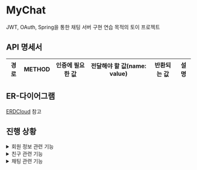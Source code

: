 # MyChat

JWT, OAuth, Spring을 통한 채팅 서버 구현 연습 목적의 토이 프로젝트

## API 명세서
|경로|METHOD|인증에 필요한 값|전달해야 할 값(name: value)|반환되는 값|설명|
|---|---|---|---|---|---|

## ER-다이어그램
[ERDCloud](https://www.erdcloud.com/d/wjeAJAgfieEpQtStm) 참고

## 진행 상황
<details>
  <summary>회원 정보 관련 기능</summary>
  <div markdown="1">
  
  - [x] Google OAuth를 이용한 회원가입/로그인
  - [x] 자체 회원가입/로그인
  - [x] 엑세스 토큰 재발급
  - [ ] 회원 정보 수정
</details>
<details>
  <summary>친구 관련 기능</summary>
  <div markdown="1">
  
- [x] 친구 추가
- [x] 친구 조회(조건X)
- [x] 친구 검색(조건O)
- [x] 다른 사용자 검색(조건O)
- [x] 보낸 친구 신청 조회
- [x] 받은 친구 신청 조회
- [ ] 친구 신청 거절
- [ ] 유저 차단
</details>
<details>
  <summary>채팅 관련 기능</summary>
  <div markdown="1">
  
- [ ] 1:1 채팅방 생성
- [ ] 단체 채팅방 생성
- [ ] 채팅방 수정
- [ ] 채팅방 초대
- [ ] 채팅방 나가기
- [ ] 채팅 생성
- [ ] 채팅 조회(조건X)
- [ ] 채팅 검색(조건O)
- [ ] 채팅 삭제(5분 안에 삭제시 완전 삭제, 이후엔 '삭제된 메시지입니다' 표시)
</details>
